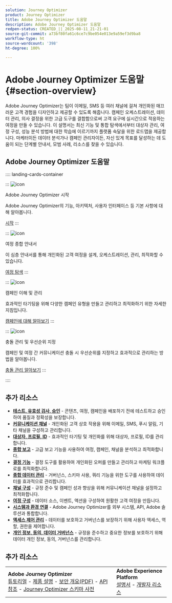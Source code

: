 ```yaml
---
solution: Journey Optimizer
product: Journey Optimizer
title: Adobe Journey Optimizer 도움말
description: Adobe Journey Optimizer 도움말
redpen-status: CREATED_||_2025-08-11_21-21-01
source-git-commit: a73bf80fa61c6ce7c9be054e013e9a59ef3d9ba8
workflow-type: ht
source-wordcount: '398'
ht-degree: 100%

---
```



# Adobe Journey Optimizer 도움말{#section-overview}

Adobe Journey Optimizer는 팀이 이메일, SMS 등 여러 채널에 걸쳐 개인화된 매끄러운 고객 경험을 디자인하고 제공할 수 있도록 해줍니다. 캠페인 오케스트레이션, 데이터 관리, 의사 결정을 위한 고급 도구를 결합함으로써 고객 요구에 실시간으로 적응하는 여정을 만들 수 있습니다. 이 설명서는 최신 기능 및 통합 탐색에서부터 대상자 관리, 여정 구성, 성능 분석 방법에 대한 학습에 이르기까지 플랫폼 숙달을 위한 로드맵을 제공합니다. 마케터이든 데이터 분석가나 캠페인 관리자이든, 자신 있게 목표를 달성하는 데 도움이 되는 단계별 안내서, 모범 사례, 리소스를 찾을 수 있습니다.

## Adobe Journey Optimizer 도움말

:::: landing-cards-container

:::
![icon](https://cdn.experienceleague.adobe.com/icons/circle-play.svg?lang=ko)

Adobe Journey Optimizer 시작

Adobe Journey Optimizer의 기능, 아키텍처, 사용자 인터페이스 등 기본 사항에 대해 알아봅니다.

[시작](get-started-landing-page.md)
:::

:::
![icon](https://cdn.experienceleague.adobe.com/icons/code-branch.svg?lang=ko)

여정 종합 안내서

이 심층 안내서를 통해 개인화된 고객 여정을 설계, 오케스트레이션, 관리, 최적화할 수 있습니다.

[여정 탐색](orchestrate-journeys-landing-page.md)
:::

:::
![icon](https://cdn.experienceleague.adobe.com/icons/bullhorn.svg?lang=ko)

캠페인 이해 및 관리

효과적인 타기팅을 위해 다양한 캠페인 유형을 만들고 관리하고 최적화하기 위한 자세한 지침입니다.

[캠페인에 대해 알아보기](campaigns-landing-page.md)
:::

:::
![icon](https://cdn.experienceleague.adobe.com/icons/scale-balanced.svg?lang=ko)

충돌 관리 및 우선순위 지정

캠페인 및 여정 간 커뮤니케이션 충돌 시 우선순위를 지정하고 효과적으로 관리하는 방법을 알아봅니다.

[충돌 관리 알아보기](conflict-prioritization-landing-page.md)
:::

::::


## 추가 리소스

- **[테스트, 유효성 검사, 승인](test-landing-page.md)** - 콘텐츠, 여정, 캠페인을 배포하기 전에 테스트하고 승인하여 품질과 정확성을 보장합니다.
- **[커뮤니케이션 채널](../using/channels/gs-channels.md)** - 개인화된 고객 상호 작용을 위해 이메일, SMS, 푸시 알림, 기타 채널을 구성하고 관리합니다.
- **[대상자, 프로필, ID](audiences-profiles-identities-landing-page.md)** - 효과적인 타기팅 및 개인화를 위해 대상자, 프로필, ID를 관리합니다.
- **[종합 보고](reporting-landing-page.md)** - 고급 보고 기능을 사용하여 여정, 캠페인, 채널을 분석하고 최적화합니다.
- **[결정 기능](decisioning-landing-page.md)** - 결정 도구를 활용하여 개인화된 오퍼를 만들고 관리하고 마케팅 워크플로를 최적화합니다.
- **[종합 데이터 관리](data-management-landing-page.md)** - 거버넌스, 스키마 사용, 쿼리 기능을 위한 도구를 사용하여 데이터를 효과적으로 관리합니다.
- **[채널 구성](configuration-landing-page.md)** - 규정 준수 및 캠페인 성과 향상을 위해 커뮤니케이션 채널을 설정하고 최적화합니다.
- **[여정 구성](configure-journeys-landing-page.md)** - 데이터 소스, 이벤트, 액션을 구성하여 원활한 고객 여정을 만듭니다.
- **[시스템과 환경 연결](connect-systems-landing-page.md)** - Adobe Journey Optimizer를 외부 시스템, API, Adobe 솔루션과 통합합니다.
- **[액세스 제어 관리](access-control-landing-page.md)** - 데이터를 보호하고 거버넌스를 보장하기 위해 사용자 액세스, 역할, 권한을 제어합니다.
- **[개인 정보, 동의, 데이터 거버넌스](privacy-landing-page.md)** - 규정을 준수하고 중요한 정보를 보호하기 위해 데이터 개인 정보, 동의, 거버넌스를 관리합니다.

## 추가 리소스

<table style="table-layout:fixed"><tr style="border: 0;">
<td><strong>Adobe Journey Optimizer</strong><br/>
<a href="https://experienceleague.adobe.com/docs/journey-optimizer-learn/tutorials/overview.html?lang=ko" target="_blank">튜토리얼</a> - <a href="https://helpx.adobe.com/kr/legal/product-descriptions/adobe-journey-optimizer.html" target="_blank">제품 설명</a> - <a href="https://www.adobe.com/content/dam/cc/en/security/pdfs/AJO_SecurityOverview.pdf" target="_blank">보안 개요(PDF)</a> - <a href="https://developer.adobe.com/journey-optimizer-apis/" target="_blank">API 참조</a> - <a href="https://experienceleague.adobe.com/tools/ajo-schemas/schema-dictionary.html?lang=ko" target="_blank">Journey Optimizer 스키마 사전</a>

</td>
<td><strong>Adobe Experience Platform</strong><br/>
<a href="https://experienceleague.adobe.com/docs/experience-platform/landing/home.html?lang=ko" target="_blank">설명서</a> - <a href="https://www.adobe.com/kr/experience-platform/documentation-and-developer-resources.html" target="_blank">개발자 리소스</a>
</td>
</tr></table>

<!--table style="table-layout:auto"><tr style="border: 0;"><td><img src="using/assets/do-not-localize/newsletter.png"></td><td>
<b>Stay informed and elevate your Adobe Journey Optimizer experience!</b><br/>Sign up for our quarterly newsletter. Gain exclusive access to the latest product updates, captivating stories, real-world use cases, valuable tips, and more – all delivered directly to your inbox every quarter. <a href="https://www.adobe.com/subscription/Adobe_Journey_Optimizer_NL.html">Sign up today!</a></td></tr></table-->

